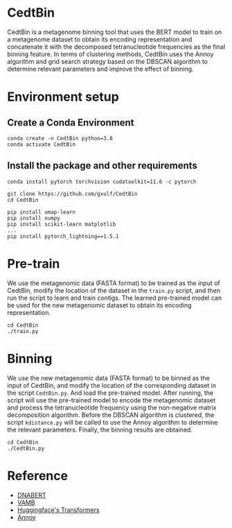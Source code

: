 CedtBin
===
CedtBin is a metagenome binning tool that uses the BERT model to train on a metagenome dataset to obtain its encoding representation and concatenate it with the decomposed tetranucleotide frequencies as the final binning feature. In terms of clustering methods, CedtBin uses the Annoy algorithm and grid search strategy based on the DBSCAN algorithm to determine relevant parameters and improve the effect of binning.

Environment setup
===
Create a Conda Environment
---
```
conda create -n CedtBin python=3.8
conda activate CedtBin
```
Install the package and other requirements
---
```
conda install pytorch torchvision cudatoolkit=11.6 -c pytorch

git clone https://github.com/gxulf/CedtBin
cd CedtBin

pip install umap-learn
pip install numpy
pip install scikit-learn matplotlib 
...
pip install pytorch_lightning==1.5.1
```

Pre-train
===
We use the metagenomic data (FASTA format) to be trained as the input of CedtBin, modify the location of the dataset in the `train.py` script, and then run the script to learn and train contigs. The learned pre-trained model can be used for the new metagenomic dataset to obtain its encoding representation.
```
cd CedtBin
./train.py
```

Binning
===
We use the new metagenomic data (FASTA format) to be binned as the input of CedtBin, and modify the location of the corresponding dataset in the script `CedtBin.py`. And load the pre-trained model. After running, the script will use the pre-trained model to encode the metagenomic dataset and process the tetranucleotide frequency using the non-negative matrix decomposition algorithm. Before the DBSCAN algorithm is clustered, the script `kdistance.py` will be called to use the Annoy algorithm to determine the relevant parameters. Finally, the binning results are obtained.
```
cd CedtBin
./CedtBin.py
```

Reference
===
* [DNABERT](https://github.com/jerryji1993/DNABERT)
* [VAMB](https://github.com/RasmussenLab/vamb)
* [Huggingface's Transformers](https://github.com/huggingface/transformers)
* [Annoy](https://github.com/spotify/annoy)

